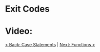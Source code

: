 # Exit Codes

# Video:

[< Back: Case Statements](https://github.com/sxcdennis/basic-shell-scripting/blob/master/Case%20Statements.md "Case Statements") | [Next: Functions >](https://github.com/sxcdennis/basic-shell-scripting/blob/master/Functions.md "Functions")
